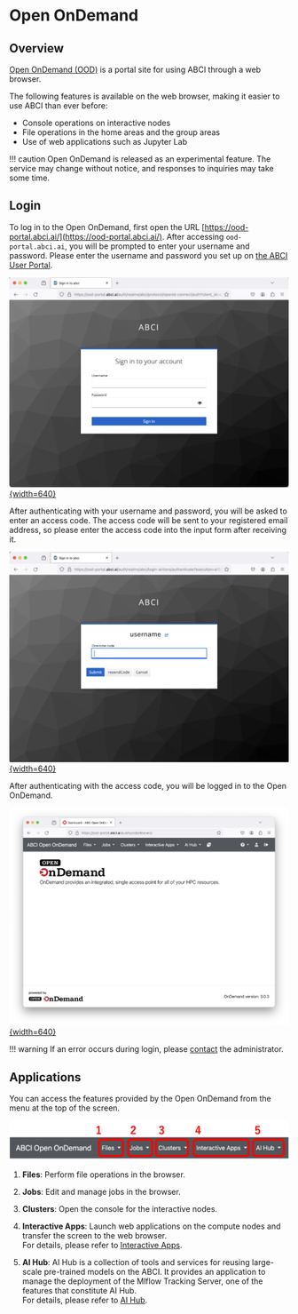 # Open OnDemand

## Overview

[Open OnDemand (OOD)](https://openondemand.org/) is a portal site for using ABCI through a web browser.

The following features is available on the web browser, making it easier to use ABCI than ever before:

* Console operations on interactive nodes
* File operations in the home areas and the group areas
* Use of web applications such as Jupyter Lab

!!! caution
    Open OnDemand is released as an experimental feature.
    The service may change without notice, and responses to inquiries may take some time.

## Login

To log in to the Open OnDemand, first open the URL [https://ood-portal.abci.ai/](https://ood-portal.abci.ai/).
After accessing `ood-portal.abci.ai`, you will be prompted to enter your username and password.
Please enter the username and password you set up on [the ABCI User Portal](https://portal.abci.ai/).

[![Input your username and password](img/login.png){width=640}](img/login.png)

After authenticating with your username and password, you will be asked to enter an access code.
The access code will be sent to your registered email address, so please enter the access code into the input form after receiving it.

[![Input the access code](img/email-otp.png){width=640}](img/email-otp.png)

After authenticating with the access code, you will be logged in to the Open OnDemand.

[![Open OnDemand top page](img/ondemand-top-page.png){width=640}](img/ondemand-top-page.png)

!!! warning
    If an error occurs during login, please [contact](../contact.md) the administrator.


## Applications

You can access the features provided by the Open OnDemand from the menu at the top of the screen.

[![Open OnDemand Application Menu](ood-menu.png)](ood-menu.png)

1. **Files**: Perform file operations in the browser.

2. **Jobs**: Edit and manage jobs in the browser.

3. **Clusters**: Open the console for the interactive nodes.

4. **Interactive Apps**: Launch web applications on the compute nodes and transfer the screen to the web browser.<br>For details, please refer to [Interactive Apps](interactive-apps.md).

5. **AI Hub**: AI Hub is a collection of tools and services for reusing large-scale pre-trained models on the ABCI. It provides an application to manage the deployment of the Mlflow Tracking Server, one of the features that constitute AI Hub.<br>For details, please refer to [AI Hub](aihub.md).
